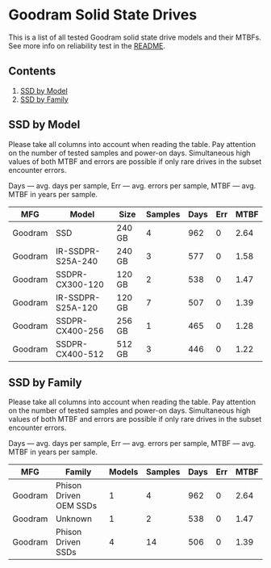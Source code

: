 Goodram Solid State Drives
==========================

This is a list of all tested Goodram solid state drive models and their MTBFs. See
more info on reliability test in the [README](https://github.com/linuxhw/EnterpriseDrive).

Contents
--------

1. [ SSD by Model  ](#ssd-by-model)
2. [ SSD by Family ](#ssd-by-family)

SSD by Model
------------

Please take all columns into account when reading the table. Pay attention on the
number of tested samples and power-on days. Simultaneous high values of both MTBF
and errors are possible if only rare drives in the subset encounter errors.

Days — avg. days per sample,
Err  — avg. errors per sample,
MTBF — avg. MTBF in years per sample.

| MFG       | Model              | Size   | Samples | Days  | Err   | MTBF   |
|-----------|--------------------|--------|---------|-------|-------|--------|
| Goodram   | SSD                | 240 GB | 4       | 962   | 0     | 2.64   |
| Goodram   | IR-SSDPR-S25A-240  | 240 GB | 3       | 577   | 0     | 1.58   |
| Goodram   | SSDPR-CX300-120    | 120 GB | 2       | 538   | 0     | 1.47   |
| Goodram   | IR-SSDPR-S25A-120  | 120 GB | 7       | 507   | 0     | 1.39   |
| Goodram   | SSDPR-CX400-256    | 256 GB | 1       | 465   | 0     | 1.28   |
| Goodram   | SSDPR-CX400-512    | 512 GB | 3       | 446   | 0     | 1.22   |

SSD by Family
-------------

Please take all columns into account when reading the table. Pay attention on the
number of tested samples and power-on days. Simultaneous high values of both MTBF
and errors are possible if only rare drives in the subset encounter errors.

Days — avg. days per sample,
Err  — avg. errors per sample,
MTBF — avg. MTBF in years per sample.

| MFG       | Family                 | Models | Samples | Days  | Err   | MTBF   |
|-----------|------------------------|--------|---------|-------|-------|--------|
| Goodram   | Phison Driven OEM SSDs | 1      | 4       | 962   | 0     | 2.64   |
| Goodram   | Unknown                | 1      | 2       | 538   | 0     | 1.47   |
| Goodram   | Phison Driven SSDs     | 4      | 14      | 506   | 0     | 1.39   |
